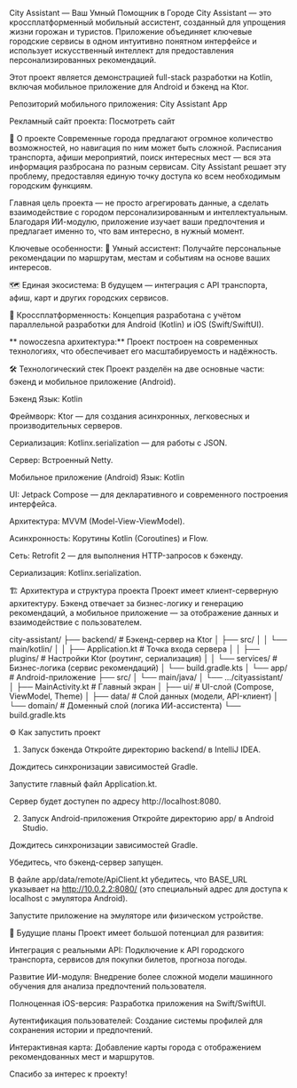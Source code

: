City Assistant — Ваш Умный Помощник в Городе
City Assistant — это кроссплатформенный мобильный ассистент, созданный для упрощения жизни горожан и туристов. Приложение объединяет ключевые городские сервисы в одном интуитивно понятном интерфейсе и использует искусственный интеллект для предоставления персонализированных рекомендаций.

Этот проект является демонстрацией full-stack разработки на Kotlin, включая мобильное приложение для Android и бэкенд на Ktor.

Репозиторий мобильного приложения: City Assistant App

Рекламный сайт проекта: Посмотреть сайт

🚀 О проекте
Современные города предлагают огромное количество возможностей, но навигация по ним может быть сложной. Расписания транспорта, афиши мероприятий, поиск интересных мест — вся эта информация разбросана по разным сервисам. City Assistant решает эту проблему, предоставляя единую точку доступа ко всем необходимым городским функциям.

Главная цель проекта — не просто агрегировать данные, а сделать взаимодействие с городом персонализированным и интеллектуальным. Благодаря ИИ-модулю, приложение изучает ваши предпочтения и предлагает именно то, что вам интересно, в нужный момент.

Ключевые особенности:
🤖 Умный ассистент: Получайте персональные рекомендации по маршрутам, местам и событиям на основе ваших интересов.

🗺️ Единая экосистема: В будущем — интеграция с API транспорта, афиш, карт и других городских сервисов.

📱 Кроссплатформенность: Концепция разработана с учётом параллельной разработки для Android (Kotlin) и iOS (Swift/SwiftUI).

** nowoczesna архитектура:** Проект построен на современных технологиях, что обеспечивает его масштабируемость и надёжность.

🛠️ Технологический стек
Проект разделён на две основные части: бэкенд и мобильное приложение (Android).

Бэкенд
Язык: Kotlin

Фреймворк: Ktor — для создания асинхронных, легковесных и производительных серверов.

Сериализация: Kotlinx.serialization — для работы с JSON.

Сервер: Встроенный Netty.

Мобильное приложение (Android)
Язык: Kotlin

UI: Jetpack Compose — для декларативного и современного построения интерфейса.

Архитектура: MVVM (Model-View-ViewModel).

Асинхронность: Корутины Kotlin (Coroutines) и Flow.

Сеть: Retrofit 2 — для выполнения HTTP-запросов к бэкенду.

Сериализация: Kotlinx.serialization.

🏗️ Архитектура и структура проекта
Проект имеет клиент-серверную архитектуру. Бэкенд отвечает за бизнес-логику и генерацию рекомендаций, а мобильное приложение — за отображение данных и взаимодействие с пользователем.

city-assistant/
├── backend/                  # Бэкенд-сервер на Ktor
│   ├── src/
│   │   └── main/kotlin/
│   │       ├── Application.kt        # Точка входа сервера
│   │       ├── plugins/              # Настройки Ktor (роутинг, сериализация)
│   │       └── services/             # Бизнес-логика (сервис рекомендаций)
│   └── build.gradle.kts
│
└── app/                      # Android-приложение
    ├── src/
    │   └── main/java/
    │       └── .../cityassistant/
    │           ├── MainActivity.kt     # Главный экран
    │           ├── ui/                 # UI-слой (Compose, ViewModel, Theme)
    │           ├── data/               # Слой данных (модели, API-клиент)
    │           └── domain/             # Доменный слой (логика ИИ-ассистента)
    └── build.gradle.kts

⚙️ Как запустить проект
1. Запуск бэкенда
Откройте директорию backend/ в IntelliJ IDEA.

Дождитесь синхронизации зависимостей Gradle.

Запустите главный файл Application.kt.

Сервер будет доступен по адресу http://localhost:8080.

2. Запуск Android-приложения
Откройте директорию app/ в Android Studio.

Дождитесь синхронизации зависимостей Gradle.

Убедитесь, что бэкенд-сервер запущен.

В файле app/data/remote/ApiClient.kt убедитесь, что BASE_URL указывает на http://10.0.2.2:8080/ (это специальный адрес для доступа к localhost с эмулятора Android).

Запустите приложение на эмуляторе или физическом устройстве.

🌟 Будущие планы
Проект имеет большой потенциал для развития:

Интеграция с реальными API: Подключение к API городского транспорта, сервисов для покупки билетов, прогноза погоды.

Развитие ИИ-модуля: Внедрение более сложной модели машинного обучения для анализа предпочтений пользователя.

Полноценная iOS-версия: Разработка приложения на Swift/SwiftUI.

Аутентификация пользователей: Создание системы профилей для сохранения истории и предпочтений.

Интерактивная карта: Добавление карты города с отображением рекомендованных мест и маршрутов.

Спасибо за интерес к проекту!
